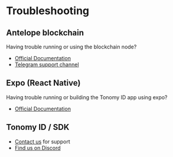 
# Troubleshooting

## Antelope blockchain

Having trouble running or using the blockchain node?

- [Official Documentation](https://docs.eosnetwork.com/)
- [Telegram support channel](https://t.me/antelopedevs)

## Expo (React Native)

Having trouble running or building the Tonomy ID app using expo?

- [Official Documentation](https://docs.expo.dev)

## Tonomy ID / SDK

- [Contact us](https://tonomy.io/contact) for support
- [Find us on Discord](https://www.discord.gg/QqVJz5XF8d)
